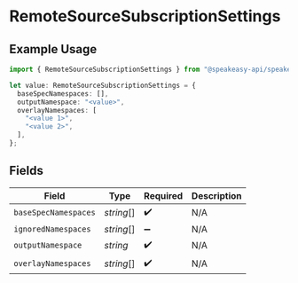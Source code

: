 # RemoteSourceSubscriptionSettings

## Example Usage

```typescript
import { RemoteSourceSubscriptionSettings } from "@speakeasy-api/speakeasy-client-sdk-typescript/sdk/models/shared";

let value: RemoteSourceSubscriptionSettings = {
  baseSpecNamespaces: [],
  outputNamespace: "<value>",
  overlayNamespaces: [
    "<value 1>",
    "<value 2>",
  ],
};
```

## Fields

| Field                | Type                 | Required             | Description          |
| -------------------- | -------------------- | -------------------- | -------------------- |
| `baseSpecNamespaces` | *string*[]           | :heavy_check_mark:   | N/A                  |
| `ignoredNamespaces`  | *string*[]           | :heavy_minus_sign:   | N/A                  |
| `outputNamespace`    | *string*             | :heavy_check_mark:   | N/A                  |
| `overlayNamespaces`  | *string*[]           | :heavy_check_mark:   | N/A                  |